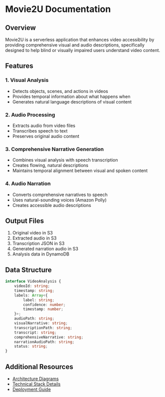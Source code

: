 # Movie2U Documentation

## Overview
Movie2U is a serverless application that enhances video accessibility by providing comprehensive visual and audio descriptions, specifically designed to help blind or visually impaired users understand video content.

## Features

### 1. Visual Analysis
- Detects objects, scenes, and actions in videos
- Provides temporal information about what happens when
- Generates natural language descriptions of visual content

### 2. Audio Processing
- Extracts audio from video files
- Transcribes speech to text
- Preserves original audio content

### 3. Comprehensive Narrative Generation
- Combines visual analysis with speech transcription
- Creates flowing, natural descriptions
- Maintains temporal alignment between visual and spoken content

### 4. Audio Narration
- Converts comprehensive narratives to speech
- Uses natural-sounding voices (Amazon Polly)
- Creates accessible audio descriptions

## Output Files
1. Original video in S3
2. Extracted audio in S3
3. Transcription JSON in S3
4. Generated narration audio in S3
5. Analysis data in DynamoDB

## Data Structure
```typescript
interface VideoAnalysis {
    videoId: string;
    timestamp: string;
    labels: Array<{
        label: string;
        confidence: number;
        timestamp: number;
    }>;
    audioPath: string;
    visualNarrative: string;
    transcriptionPath: string;
    transcript: string;
    comprehensiveNarrative: string;
    narrationAudioPath: string;
    status: string;
}
```

## Additional Resources
- [Architecture Diagrams](architecture.md)
- [Technical Stack Details](technical-stack.md)
- [Deployment Guide](deployment.md)